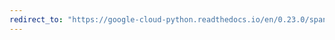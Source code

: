 ```yaml
---
redirect_to: "https://google-cloud-python.readthedocs.io/en/0.23.0/spanner-batch-usage.html"
---
```

